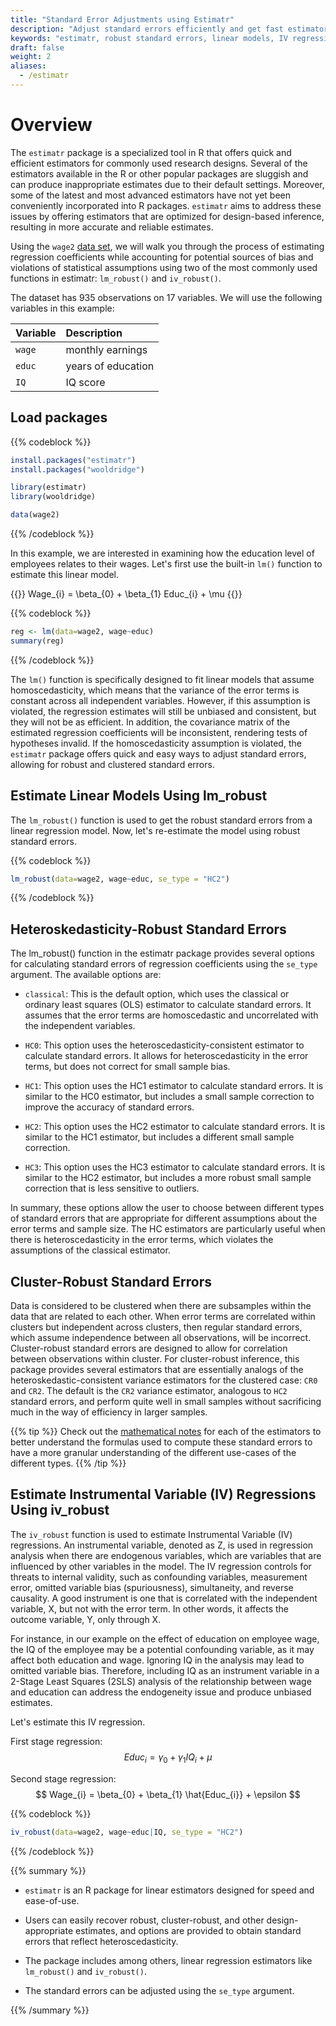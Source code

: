 ```yaml
---
title: "Standard Error Adjustments using Estimatr"
description: "Adjust standard errors efficiently and get fast estimators for design-based inference"
keywords: "estimatr, robust standard errors, linear models, IV regression, R, regression, model "
draft: false
weight: 2
aliases:
  - /estimatr
---
```

# Overview
The `estimatr` package is a specialized tool in R that offers quick and efficient estimators for commonly used research designs. Several of the estimators available in the R or other popular packages are sluggish and can produce inappropriate estimates due to their default settings. Moreover, some of the latest and most advanced estimators have not yet been conveniently incorporated into R packages. `estimatr` aims to address these issues by offering estimators that are optimized for design-based inference, resulting in more accurate and reliable estimates.

Using the `wage2` [data set](https://rdrr.io/cran/wooldridge/man/wage2.html), we will walk you through the process of estimating regression coefficients while accounting for potential sources of bias and violations of statistical assumptions using two of the most commonly used functions in estimatr: `lm_robust()` and `iv_robust()`.

The dataset has 935 observations on 17 variables. We will use the following variables in this example:

| **Variable** | **Description**            |
| :------  | :---------             |
| `wage`     | monthly earnings       |
| `educ`     | years of education     |
| `IQ`       | IQ score               |

## Load packages


{{% codeblock %}}
```R
install.packages("estimatr")
install.packages("wooldridge")

library(estimatr)
library(wooldridge)

data(wage2)
```
{{% /codeblock %}}  


In this example, we are interested in examining how the education level of employees relates to their wages. Let's first use the built-in `lm()` function to estimate this linear model.


{{<katex>}}
Wage_{i}  =  \beta_{0} + \beta_{1} Educ_{i} + \mu
{{</katex>}}



{{% codeblock %}}
```R
reg <- lm(data=wage2, wage~educ)
summary(reg)
```
{{% /codeblock %}}  

The `lm()` function is specifically designed to fit linear models that assume homoscedasticity, which means that the variance of the error terms is constant across all independent variables. However, if this assumption is violated, the regression estimates will still be unbiased and consistent, but they will not be as efficient. In addition, the covariance matrix of the estimated regression coefficients will be inconsistent, rendering tests of hypotheses invalid. If the homoscedasticity assumption is violated, the `estimatr` package offers quick and easy ways to adjust standard errors, allowing for robust and clustered standard errors.

## Estimate Linear Models Using lm_robust

The `lm_robust()` function is used to get the robust standard errors from a linear regression model. Now, let's re-estimate the model using robust standard errors.

{{% codeblock %}}
```R
lm_robust(data=wage2, wage~educ, se_type = "HC2")
```
{{% /codeblock %}}  


## Heteroskedasticity-Robust Standard Errors

The lm_robust() function in the estimatr package provides several options for calculating standard errors of regression coefficients using the `se_type` argument. The available options are:

- `classical`: This is the default option, which uses the classical or ordinary least squares (OLS) estimator to calculate standard errors. It assumes that the error terms are homoscedastic and uncorrelated with the independent variables.

- `HC0`: This option uses the heteroscedasticity-consistent estimator to calculate standard errors. It allows for heteroscedasticity in the error terms, but does not correct for small sample bias.

- `HC1`: This option uses the HC1 estimator to calculate standard errors. It is similar to the HC0 estimator, but includes a small sample correction to improve the accuracy of standard errors.

- `HC2`: This option uses the HC2 estimator to calculate standard errors. It is similar to the HC1 estimator, but includes a different small sample correction.

- `HC3`: This option uses the HC3 estimator to calculate standard errors. It is similar to the HC2 estimator, but includes a more robust small sample correction that is less sensitive to outliers.

In summary, these options allow the user to choose between different types of standard errors that are appropriate for different assumptions about the error terms and sample size. The HC estimators are particularly useful when there is heteroscedasticity in the error terms, which violates the assumptions of the classical estimator.

## Cluster-Robust Standard Errors
Data is considered to be clustered when there are subsamples within the data that are related to each other. When error terms are correlated within clusters but independent across clusters, then regular standard errors, which assume independence between all observations, will be incorrect. Cluster-robust standard errors are designed to allow for correlation between observations within cluster.
For cluster-robust inference, this package provides several estimators that are essentially analogs of the heteroskedastic-consistent variance estimators for the clustered case: `CR0` and `CR2`. The default is the `CR2` variance estimator, analogous to `HC2` standard errors, and perform quite well in small samples without sacrificing much in the way of efficiency in larger samples.

{{% tip %}}
Check out the [mathematical notes](https://declaredesign.org/r/estimatr/articles/mathematical-notes.html) for each of the estimators to better understand the formulas used to compute these standard errors to have a more granular understanding of the different use-cases of the different types.
{{% /tip %}}  

## Estimate Instrumental Variable (IV) Regressions Using iv_robust
The `iv_robust` function is used to estimate Instrumental Variable (IV) regressions. An instrumental variable, denoted as Z, is used in regression analysis when there are endogenous variables, which are variables that are influenced by other variables in the model. The IV regression controls for threats to internal validity, such as confounding variables, measurement error, omitted variable bias (spuriousness), simultaneity, and reverse causality. A good instrument is one that is correlated with the independent variable, X, but not with the error term. In other words, it affects the outcome variable, Y, only through X.

For instance, in our example  on the effect of education on employee wage, the IQ of the employee may be a potential confounding variable, as it may affect both education and wage. Ignoring IQ in the analysis may lead to omitted variable bias. Therefore, including IQ as an instrument variable in a 2-Stage Least Squares (2SLS) analysis of the relationship between wage and education can address the endogeneity issue and produce unbiased estimates.

Let's estimate this IV regression.

First stage regression:
$$
Educ_{i} = \gamma_{0} + \gamma_{1} IQ_{i} + \mu
$$


Second stage regression:
$$
Wage_{i} = \beta_{0} + \beta_{1} \hat{Educ_{i}} + \epsilon
$$

{{% codeblock %}}
```R
iv_robust(data=wage2, wage~educ|IQ, se_type = "HC2")
```
{{% /codeblock %}}  

{{% summary %}}

- `estimatr` is an R package for linear estimators designed for speed and ease-of-use.

- Users can easily recover robust, cluster-robust, and other design-appropriate estimates, and options are provided to obtain standard errors that reflect heteroscedasticity.

- The package includes among others, linear regression estimators like `lm_robust()` and `iv_robust()`.

- The standard errors can be adjusted using the `se_type` argument.

{{% /summary %}}
